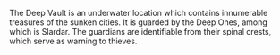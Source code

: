 The Deep Vault is an underwater location which contains innumerable treasures of the sunken cities. It is guarded by the Deep Ones, among which is  Slardar. The guardians are identifiable from their spinal crests, which serve as warning to thieves.
